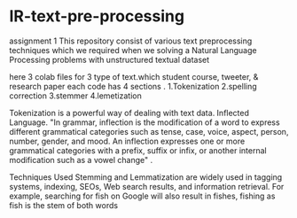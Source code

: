 # IR-text-pre-processing
assignment 1
This repository consist of various text preprocessing techniques which we required when we solving a Natural Language Processing problems with unstructured textual dataset

here 3  colab files for 3 type of text.which student course, tweeter, & research paper
each code has 4 sections .
  1.Tokenization
  2.spelling correction
  3.stemmer
  4.lemetization
 
Tokenization is a powerful way of dealing with text data.
Inflected Language. "In grammar, inflection is the modification of a word to express different grammatical categories such as tense, case, voice, aspect, person, number, gender, and mood. An inflection expresses one or more grammatical categories with a prefix, suffix or infix, or another internal modification such as a vowel change" .

Techniques Used Stemming and Lemmatization are widely used in tagging systems, indexing, SEOs, Web search results, and information retrieval. For example, searching for fish on Google will also result in fishes, fishing as fish is the stem of both words
  
 
